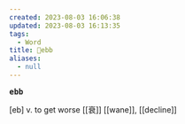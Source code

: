 ```yaml
---
created: 2023-08-03 16:06:38
updated: 2023-08-03 16:13:35
tags:
  - Word
title: 📖ebb
aliases:
  - null
---
```


<pre><strong>ebb</strong></pre>
[eb]
v. to get worse [[衰]]
[[wane]], [[decline]]

